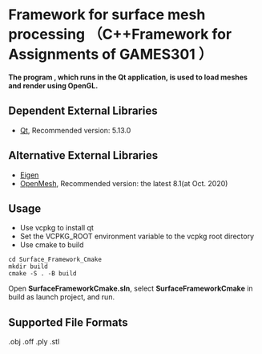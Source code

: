 # Framework for surface mesh processing （C++Framework for  Assignments of GAMES301 ）

**The program , which runs in the Qt application, is used to load meshes and render using OpenGL.**


## Dependent External Libraries
* [Qt](https://www.qt.io/), Recommended version: 5.13.0
## Alternative External Libraries
* [Eigen](http://eigen.tuxfamily.org/)
* [OpenMesh](https://www.openmesh.org/), Recommended version: the latest 8.1(at Oct. 2020)

## Usage
* Use vcpkg to install qt
* Set the VCPKG_ROOT environment variable to the vcpkg root directory
* Use cmake to build 
```
cd Surface_Framework_Cmake
mkdir build 
cmake -S . -B build
```

Open **SurfaceFrameworkCmake.sln**, select **SurfaceFrameworkCmake** in build as launch project, and run.

## Supported File Formats

.obj .off .ply .stl
